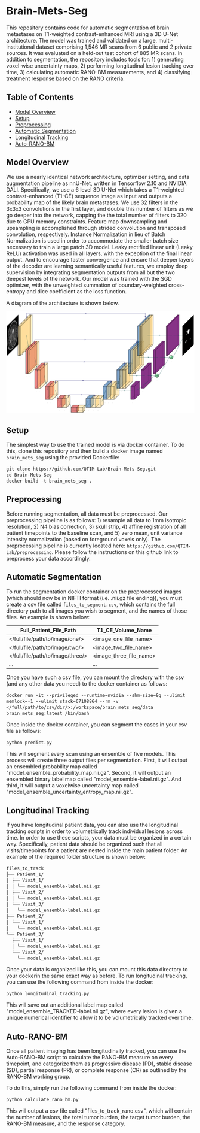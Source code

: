 # Brain-Mets-Seg

This repository contains code for automatic segmentation of brain metastases on T1-weighted contrast-enhanced MRI using a 3D U-Net architecture. The model was trained and validated on a large, multi-institutional dataset comprising 1,546 MR scans from 6 public and 2 private sources. It was evaluated on a held-out test cohort of 885 MR scans. In addition to segmentation, the repository includes tools for: 1) generating voxel-wise uncertainty maps, 2) performing longitudinal lesion tracking over time, 3) calculating automatic RANO-BM measurements, and 4) classifying treatment response based on the RANO criteria.

## Table of Contents

- [Model Overview](#model-overview)
- [Setup](#setup)
- [Preprocessing](#preprocessing)
- [Automatic Segmentation](#automatic-segmentation)
- [Longitudinal Tracking](#longitudinal-tracking)
- [Auto-RANO-BM](#auto-rano-bm)

## Model Overview

We use a nearly identical network architecture, optimizer setting, and data augmentation pipeline as nnU-Net, written in Tensorflow 2.10 and NVIDIA DALI. Specifically, we use a 6 level 3D U-Net which takes a T1-weighted contrast-enhanced (T1-CE) sequence image as input and outputs a probability map of the likely brain metastases. We use 32 filters in the 3x3x3 convolutions in the first layer, and double this number of filters as we go deeper into the network, capping the the total number of filters to 320 due to GPU memory constraints. Feature map downsampling and upsampling is accomplished through strided convolution and transposed convolution, respectively. Instance Normalization in lieu of Batch Normalization is used in order to accommodate the smaller batch size necessary to train a large patch 3D model. Leaky rectified linear unit (Leaky ReLU) activation was used in all layers, with the exception of the final linear output. And to encourage faster convergence and ensure that deeper layers of the decoder are learning semantically useful features, we employ deep supervision by integrating segmentation outputs from all but the two deepest levels of the network. Our model was trained with the SGD optimizer, with the unweighted summation of boundary-weighted cross-entropy and dice coefficient as the loss function.

A diagram of the architecture is shown below.

<img src="images/3D_UNet.png" width="900"/>

## Setup

The simplest way to use the trained model is via docker container. To do this, clone this repository and then build a docker image named `brain_mets_seg` using the provided Dockerfile:

```
git clone https://github.com/QTIM-Lab/Brain-Mets-Seg.git
cd Brain-Mets-Seg
docker build -t brain_mets_seg .
```

## Preprocessing

Before running segmentation, all data must be preprocessed. Our preprocessing pipeline is as follows: 1) resample all data to 1mm isotropic resolution, 2) N4 bias correction, 3) skull strip, 4) affine registration of all patient timepoints to the baseline scan, and 5) zero mean, unit variance intensity normalization (based on foreground voxels only). The preprocessing pipeline is currently located here: `https://github.com/QTIM-Lab/preprocessing`. Please follow the instructions on this github link to preprocess your data accordingly.

## Automatic Segmentation

To run the segmentation docker container on the preprocessed images (which should now be in NIFTI format (i.e. .nii.gz file ending)), you must create a csv file called `files_to_segment.csv`, which contains the full directory path to all images you wish to segment, and the names of those files. An example is shown below:

| Full_Patient_File_Path | T1_CE_Volume_Name |
| --- | --- |
| </full/file/path/to/image/one/> | <image_one_file_name> |
| </full/file/path/to/image/two/> | <image_two_file_name> |
| </full/file/path/to/image/three/> | <image_three_file_name> |
| ... | ... |

Once you have such a csv file, you can mount the directory with the csv (and any other data you need) to the docker container as follows:

```
docker run -it --privileged --runtime=nvidia --shm-size=8g --ulimit memlock=-1 --ulimit stack=67108864 --rm -v </full/path/to/csv/dir/>:/workspace/brain_mets_seg/data brain_mets_seg:latest /bin/bash
```

Once inside the docker container, you can segment the cases in your csv file as follows:

```
python predict.py
```

This will segment every scan using an ensemble of five models. This process will create three output files per segmentation. First, it will output an ensembled probability map called "model_ensemble_probability_map.nii.gz". Second, it will output an ensembled binary label map called "model_ensemble-label.nii.gz". And third, it will output a voxelwise uncertainty map called "model_ensemble_uncertainty_entropy_map.nii.gz".

## Longitudinal Tracking

If you have longitudinal patient data, you can also use the longitudinal tracking scripts in order to volumetrically track individual lesions across time. In order to use these scripts, your data must be organized in a certain way. Specifically, patient data should be organized such that all visits/timepoints for a patient are nested inside the main patient folder. An example of the required folder structure is shown below:

```
files_to_track
├── Patient_1/
│ ├── Visit_1/
│ │ └── model_ensemble-label.nii.gz
│ ├── Visit_2/
│ │ └── model_ensemble-label.nii.gz
│ └── Visit_3/
│   └── model_ensemble-label.nii.gz
├── Patient_2/
│ └── Visit_1/
│   └── model_ensemble-label.nii.gz
└── Patient_3/
  ├── Visit_1/
  │ └── model_ensemble-label.nii.gz
  └── Visit_2/
    └── model_ensemble-label.nii.gz
```

Once your data is organized like this, you can mount this data directory to your dockerin the same exact way as before. To run longitudinal tracking, you can use the following command from inside the docker:

```
python longitudinal_tracking.py
```

This will save out an additional label map called "model_ensemble_TRACKED-label.nii.gz", where every lesion is given a unique numerical identifier to allow it to be volumetrically tracked over time.

## Auto-RANO-BM

Once all patient imaging has been longitudinally tracked, you can use the Auto-RANO-BM script to calculate the RANO-BM measure on every timepoint, and categorize them as progressive disease (PD), stable disease (SD), partial response (PR), or complete response (CR) as outlined by the RANO-BM working group.

To do this, simply run the following command from inside the docker:

```
python calculate_rano_bm.py
```

This will output a csv file called "files_to_track_rano.csv", which will contain the number of lesions, the total tumor burden, the target tumor burden, the RANO-BM measure, and the response category.
